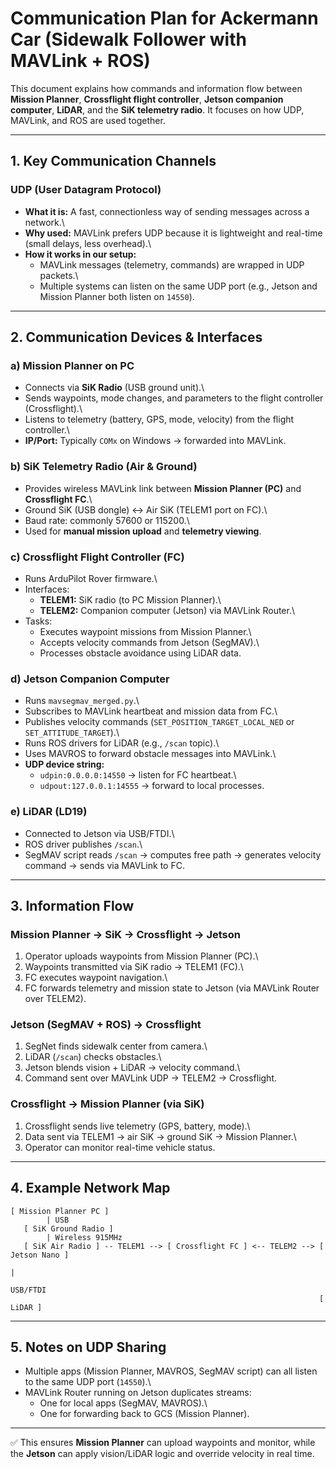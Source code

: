 # Communication Plan for Ackermann Car (Sidewalk Follower with MAVLink + ROS)

This document explains how commands and information flow between
**Mission Planner**, **Crossflight flight controller**, **Jetson
companion computer**, **LiDAR**, and the **SiK telemetry radio**. It
focuses on how UDP, MAVLink, and ROS are used together.

------------------------------------------------------------------------

## 1. Key Communication Channels

### UDP (User Datagram Protocol)

-   **What it is:** A fast, connectionless way of sending messages
    across a network.\
-   **Why used:** MAVLink prefers UDP because it is lightweight and
    real-time (small delays, less overhead).\
-   **How it works in our setup:**
    -   MAVLink messages (telemetry, commands) are wrapped in UDP
        packets.\
    -   Multiple systems can listen on the same UDP port (e.g., Jetson
        and Mission Planner both listen on `14550`).

------------------------------------------------------------------------

## 2. Communication Devices & Interfaces

### a) Mission Planner on PC

-   Connects via **SiK Radio** (USB ground unit).\
-   Sends waypoints, mode changes, and parameters to the flight
    controller (Crossflight).\
-   Listens to telemetry (battery, GPS, mode, velocity) from the flight
    controller.\
-   **IP/Port:** Typically `COMx` on Windows → forwarded into MAVLink.

### b) SiK Telemetry Radio (Air & Ground)

-   Provides wireless MAVLink link between **Mission Planner (PC)** and
    **Crossflight FC**.\
-   Ground SiK (USB dongle) ↔ Air SiK (TELEM1 port on FC).\
-   Baud rate: commonly 57600 or 115200.\
-   Used for **manual mission upload** and **telemetry viewing**.

### c) Crossflight Flight Controller (FC)

-   Runs ArduPilot Rover firmware.\
-   Interfaces:
    -   **TELEM1:** SiK radio (to PC Mission Planner).\
    -   **TELEM2:** Companion computer (Jetson) via MAVLink Router.\
-   Tasks:
    -   Executes waypoint missions from Mission Planner.\
    -   Accepts velocity commands from Jetson (SegMAV).\
    -   Processes obstacle avoidance using LiDAR data.

### d) Jetson Companion Computer

-   Runs `mavsegmav_merged.py`.\
-   Subscribes to MAVLink heartbeat and mission data from FC.\
-   Publishes velocity commands (`SET_POSITION_TARGET_LOCAL_NED` or
    `SET_ATTITUDE_TARGET`).\
-   Runs ROS drivers for LiDAR (e.g., `/scan` topic).\
-   Uses MAVROS to forward obstacle messages into MAVLink.\
-   **UDP device string:**
    -   `udpin:0.0.0.0:14550` → listen for FC heartbeat.\
    -   `udpout:127.0.0.1:14555` → forward to local processes.

### e) LiDAR (LD19)

-   Connected to Jetson via USB/FTDI.\
-   ROS driver publishes `/scan`.\
-   SegMAV script reads `/scan` → computes free path → generates
    velocity command → sends via MAVLink to FC.

------------------------------------------------------------------------

## 3. Information Flow

### Mission Planner → SiK → Crossflight → Jetson

1.  Operator uploads waypoints from Mission Planner (PC).\
2.  Waypoints transmitted via SiK radio → TELEM1 (FC).\
3.  FC executes waypoint navigation.\
4.  FC forwards telemetry and mission state to Jetson (via MAVLink
    Router over TELEM2).

### Jetson (SegMAV + ROS) → Crossflight

1.  SegNet finds sidewalk center from camera.\
2.  LiDAR (`/scan`) checks obstacles.\
3.  Jetson blends vision + LiDAR → velocity command.\
4.  Command sent over MAVLink UDP → TELEM2 → Crossflight.

### Crossflight → Mission Planner (via SiK)

1.  Crossflight sends live telemetry (GPS, battery, mode).\
2.  Data sent via TELEM1 → air SiK → ground SiK → Mission Planner.\
3.  Operator can monitor real-time vehicle status.

------------------------------------------------------------------------

## 4. Example Network Map

    [ Mission Planner PC ] 
            | USB
       [ SiK Ground Radio ]
            | Wireless 915MHz
       [ SiK Air Radio ] -- TELEM1 --> [ Crossflight FC ] <-- TELEM2 --> [ Jetson Nano ]
                                                                             |
                                                                        USB/FTDI
                                                                         [ LiDAR ]

------------------------------------------------------------------------

## 5. Notes on UDP Sharing

-   Multiple apps (Mission Planner, MAVROS, SegMAV script) can all
    listen to the same UDP port (`14550`).\
-   MAVLink Router running on Jetson duplicates streams:
    -   One for local apps (SegMAV, MAVROS).\
    -   One for forwarding back to GCS (Mission Planner).

------------------------------------------------------------------------

✅ This ensures **Mission Planner** can upload waypoints and monitor,
while the **Jetson** can apply vision/LiDAR logic and override velocity
in real time.
